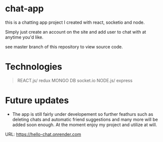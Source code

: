 # chat-app
this is a chatting app project I created with react, socketio and node.

Simply just create an account on the site and add user to chat with at anytime you'd like.

see master branch of this repository to view source code.

# Technologies
> REACT.js/ redux
> MONGO DB
> socket.io
> NODE.js/ express

# Future updates
- The app is still fairly under developement so further feathurs such as deleting chats and automatic friend suggestions and many more will be added soon enough.
At the moment enjoy my project and utilize at will.

URL: https://hello-chat.onrender.com
